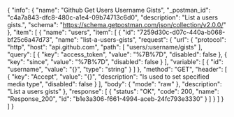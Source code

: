 {
  "info": {
    "name": "Github Get Users Username Gists",
    "_postman_id": "c4a7a843-dfc8-480c-a1e4-09b74713c6d0",
    "description": "List a users gists.",
    "schema": "https://schema.getpostman.com/json/collection/v2.0.0/"
  },
  "item": [
    {
      "name": "users",
      "item": [
        {
          "id": "7259d30c-d07c-440a-b068-bf25c6a47d73",
          "name": "list-a-users-gists",
          "request": {
            "url": {
              "protocol": "http",
              "host": "api.github.com",
              "path": [
                "users/:username/gists"
              ],
              "query": [
                {
                  "key": "access_token",
                  "value": "%7B%7D",
                  "disabled": false
                },
                {
                  "key": "since",
                  "value": "%7B%7D",
                  "disabled": false
                }
              ],
              "variable": [
                {
                  "id": "username",
                  "value": "{}",
                  "type": "string"
                }
              ]
            },
            "method": "GET",
            "header": [
              {
                "key": "Accept",
                "value": "{}",
                "description": "Is used to set specified media type",
                "disabled": false
              }
            ],
            "body": {
              "mode": "raw"
            },
            "description": "List a users gists"
          },
          "response": [
            {
              "status": "OK",
              "code": 200,
              "name": "Response_200",
              "id": "b1e3a306-f661-4994-aceb-24fc793e3330"
            }
          ]
        }
      ]
    }
  ]
}